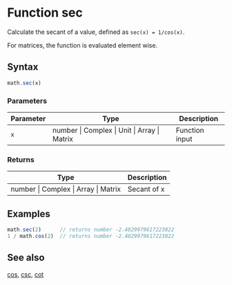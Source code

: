 <!-- Note: This file is automatically generated from source code comments. Changes made in this file will be overridden. -->

# Function sec

Calculate the secant of a value, defined as `sec(x) = 1/cos(x)`.

For matrices, the function is evaluated element wise.


## Syntax

```js
math.sec(x)
```

### Parameters

Parameter | Type | Description
--------- | ---- | -----------
`x` | number &#124; Complex &#124; Unit &#124; Array &#124; Matrix | Function input

### Returns

Type | Description
---- | -----------
number &#124; Complex &#124; Array &#124; Matrix | Secant of x


## Examples

```js
math.sec(2)      // returns number -2.4029979617223822
1 / math.cos(2)  // returns number -2.4029979617223822
```


## See also

[cos](cos.md),
[csc](csc.md),
[cot](cot.md)
